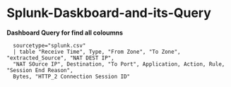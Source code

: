 # Splunk-Daskboard-and-its-Query

**Dashboard Query for find all coloumns**

      sourcetype="splunk.csv"
      | table "Receive Time", Type, "From Zone", "To Zone", "extracted_Source", "NAT DEST IP",
      "NAT SOurce IP", Destination, "To Port", Application, Action, Rule, "Session End Reason",
      Bytes, "HTTP_2 Connection Session ID"
